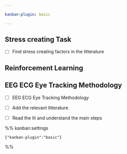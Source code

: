 ```yaml
---

kanban-plugin: basic

---
```


## Stress creating Task

- [ ] Find stress creating factors in the litterature


## Reinforcement Learning



## EEG ECG Eye Tracking Methodology

- [ ] EEG ECG Eye Tracking Methodology
- [ ] Add the relevant litterature
- [ ] Read the lit and understand the main steps




%% kanban:settings
```
{"kanban-plugin":"basic"}
```
%%